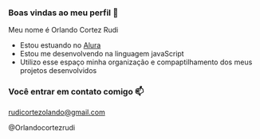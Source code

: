 ### Boas vindas ao meu perfil 💙

Meu nome é Orlando Cortez Rudi

- Estou estuando no [Alura](https://www.alura.com.br)
- Estou me desenvolvendo na linguagem javaScript
- Utilizo esse espaço minha organização e compaptilhamento dos meus projetos desenvolvidos 

### Você entrar em contato comigo 📫

rudicortezolando@gmail.com

@Orlandocortezrudi
